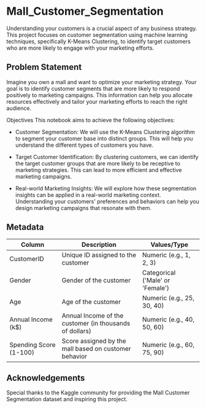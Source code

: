 # Mall_Customer_Segmentation

Understanding your customers is a crucial aspect of any business strategy. This project focuses on customer segmentation using machine learning techniques, specifically K-Means Clustering, to identify target customers who are more likely to engage with your marketing efforts.

## Problem Statement
Imagine you own a mall and want to optimize your marketing strategy. Your goal is to identify customer segments that are more likely to respond positively to marketing campaigns. This information can help you allocate resources effectively and tailor your marketing efforts to reach the right audience.

Objectives
This notebook aims to achieve the following objectives:

- Customer Segmentation: We will use the K-Means Clustering algorithm to segment your customer base into distinct groups. This will help you understand the different types of customers you have.

- Target Customer Identification: By clustering customers, we can identify the target customer groups that are more likely to be receptive to marketing strategies. This can lead to more efficient and effective marketing campaigns.

- Real-world Marketing Insights: We will explore how these segmentation insights can be applied in a real-world marketing context. Understanding your customers' preferences and behaviors can help you design marketing campaigns that resonate with them.

## Metadata

| Column                | Description                                                     | Values/Type              |
|-----------------------|-----------------------------------------------------------------|--------------------------|
| CustomerID            | Unique ID assigned to the customer                               | Numeric (e.g., 1, 2, 3) |
| Gender                | Gender of the customer                                          | Categorical ('Male' or 'Female') |
| Age                   | Age of the customer                                             | Numeric (e.g., 25, 30, 40) |
| Annual Income (k$)   | Annual Income of the customer (in thousands of dollars)         | Numeric (e.g., 40, 50, 60) |
| Spending Score (1-100)| Score assigned by the mall based on customer behavior           | Numeric (e.g., 60, 75, 90) |

## Acknowledgements

Special thanks to the Kaggle community for providing the Mall Customer Segmentation dataset and inspiring this project.


